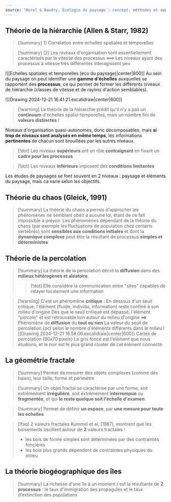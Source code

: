 ```yaml
---
source: "Burel & Baudry, Écologie du paysage : concept, méthodes et applications (2nde édition)"
---
```


## Théorie de la hiérarchie (Allen & Starr, 1982)

>[!summary] 1) Corrélation entre échelles spatiales et temporelles

>[!summary] [2] Les niveaux d'organisation sont essentiellement caractérisés par la vitesse des processus <==> Les niveaux ayant des processus à vitesse très différentes interagissent peu 

![[Echelles spatiales et temporelles (eco du paysage)|center|800]]
Au sein du paysage on peut identifier une **gamme d'échelles** auxquelles se rapportent des **processus**, ce qui permet de former les différents niveaux de hiérarchie (classes de vitesse et de rayons d'action semblables).

![[Drawing 2024-12-21 16.41.21.excalidraw|center|600]]
>[!warning] La théorie de la hiérarchie prédit qu'il n'y a pas un **continuum** d'échelles spatio-temporelles, mais un nombre fini de **valeurs distinctes** !

Niveaux d'organisation quasi-autonomes, donc décomposables, mais **si trop de niveaux sont analysés en même temps**, les informations **pertinentes** de chacun sont brouillées par les autres niveaux.

>[!dot] Les niveaux **supérieurs** ont un rôle **contraignant** en fixant un **cadre pour les processus**

>[!dot] Les niveaux **inférieurs** imposent des **conditions limitantes**

Les études de paysages se font souvent en 2 niveaux : paysage et éléments du paysage, mais ca varie selon les objectifs.

## Théorie du chaos (Gleick, 1991)

>[!summary] La théorie du chaos a permis d'approcher les phénomènes ne semblant obéir à aucune loi, étant de ce fait impossible à prévoir. Les phénomènes dépendant de la théorie du chaos (par exemple les fluctuations de population chez certains vertébrés) sont **sensibles aux conditions initiales** et dont la **dynamique complexe** peut être la résultant de processus **simples et déterministes** 

## Théorie de la percolation 

>[!summary] La théorie de la percolation décrit la **diffusion** dans des **milieux hétérogènes et aléatoire**.
>>[!dot] Elle considère la communication entre "sites" capables de relayer localement une information

>[!warning] C'est un phénomène **critique** :
>En dessous d'un seuil critique, l'élément (fluide, individu, information) reste confiné à son milieu d'origine
>Dès que le seuil critique est dépassé, l'élément "percole" et est retrouvable loin autour du milieu d'origine
>**==>** Phénomène de **diffusion** du **tout ou rien**
>La valeur du seuil de percolation (pc) selon le nombre d'éléments différents dans le milieu
>![[Drawing 2024-12-21 16.58.06.excalidraw|center|600]] Cartes de percolation (60x70 pixels)
>Le gris foncé est l'élément que nous étudions, et le noir est le plus grand cluster de cet élément connecté.


## La géométrie fractale 

>[!summary] Permet de mesurer des objets complexes (comme des haies), leur taille, forme et périmètre

>[!summary] Un objet fractal se caractérise par une forme, soit extrêmement **irrégulière**, soit extrêmement **interrompue** ou **fragmentée**, et qui **le reste quelque soit l'échelle d'examen**

>[!summary] Permet de définir **un espace**, par **une mesure pour toute les échelles**

> [!faq] 2 valeurs fractales
> Kummel et al, (1987), montrent que les boisements oscillent autour de **2** valeurs fractales : 
> - les bois de forme simples sont déterminées par des contraintes foncières
> - les bois plus grands dépendent de contraintes physiques du milieu


## La théorie biogéographique des îles

>[!summary] La richesse d'une île à un moment *t* est la résultante de **2 processus** : le taux d'immigration des propagules et le taux d'extinction des populations
>